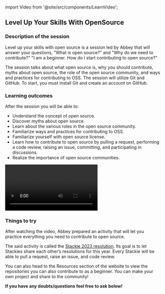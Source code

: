 import Video from '@site/src/components/LearnVideo';

## Level Up Your Skills With OpenSource

### Description of the session

Level up your skills with open source is a session led by Abbey that will answer your questions, "What is open source?" and "Why do we need to contribute?" "I am a beginner. How do I start contributing to open source?"

The session talks about what open source is, why you should contribute, myths about open source, the role of the open source community, and ways and practices for contributing to OSS. The session will utilize Git and GitHub. To start, you must install Git and create an account on GitHub.

### Learning outcomes

After the session you will be able to: 
- Understand  the concept of open source.
- Discover  myths about open source.
- Learn  about the various roles in the open source community.   
- Familiarize  ways and practices for contributing to OSS.
- Familiarize yourself with open source  license.
- Learn how to contribute to open source  by pulling a request, performing a code review, raising an issue,  committing, and participating in discussions.    
- Realize  the importance of open source communities.

<Video link="https://youtube.com/embed/0z7tig9kg34"></Video>

### Things to try

After watching the video, Abbey prepared an activity that will let you practice everything you need to contribute to open source.

The said activity is called the [Stackie 2023 resolution](https://stackie-2023-resolution.vercel.app). Its goal is to let Stackies share each other’s resolutions for this year. Every Stackie will be able to pull a request, raise an issue, and code review.

You can also head to the Resources section of the website to view the repositories you can also contribute to as a beginner. 
You can make your own project and share to the community!

**If you have any doubts/questions feel free to ask below!**
